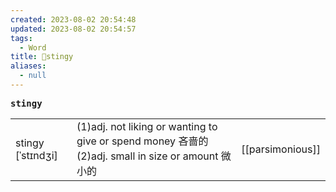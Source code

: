 ```yaml
---
created: 2023-08-02 20:54:48
updated: 2023-08-02 20:54:57
tags:
  - Word
title: 📖stingy
aliases:
  - null
---
```


<pre><strong>stingy</strong></pre>
|   |   |   |
|---|---|---|
|stingy [ˈstɪndʒi]|(1)adj. not liking or wanting to give or spend money 吝啬的(2)adj. small in size or amount 微⼩的|[[parsimonious]]|